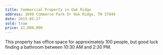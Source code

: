 ```yaml
---
title: Commercial Property in Oak Ridge
address: 1099 Commerce Park Dr Oak Ridge, TN 37849
date: 2015-05-27
sold: true
price: $1,000,000
---
```


This property has office space for approximately 100 people, but good luck finding a bathroom between 10:30 AM and 2:30 PM.
